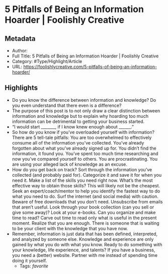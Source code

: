 # 5 Pitfalls of Being an Information Hoarder | Foolishly Creative

## Metadata

* Author: 
* Full Title: 5 Pitfalls of Being an Information Hoarder | Foolishly Creative
* Category: #Type/Highlight/Article
* URL: https://foolishlycreative.com/5-pitfalls-of-being-an-information-hoarder/

## Highlights

* Do you know the difference between information and knowledge? Do you even understand that there even is a difference?
* The purpose of this post is to not only draw a clear distinction between information and knowledge but to explain why hoarding too much information can be detrimental to getting your business started.
* “I would start \_\_\_\_\_\_\_, if I know knew enough about \_\_\_\_\_\_.”
* So how do you know if you’ve overloaded yourself with information? There are 5 tell-tale pitfalls:
  You are too overwhelmed to effectively consume all of the information you’ve collected.
  You’ve already forgotten about what you’ve already signed up for.
  You didn’t find the information, it found you.
  You’ve spent too much time researching and now you’ve compared yourself to others.
  You are procrastinating. You are using your alleged lack of knowledge as an excuse.
* How do you get back on track?
  Sort through the information you’ve collected (and probably paid for). Categorize it and save it for when you need it.
  Make a list of the skills you need right now. What’s the most effective way to obtain those skills? This will likely not be the cheapest.
  Seek an expert/coach/mentor to help you identify the fastest way to do what you need to do.
  Surf the internet (and social media) with caution. Beware of free downloads that you don’t need.
  Unsubscribe from emails that aren’t useful.
  Look through your book collection (can you sell or give some away)?
  Look at your e-books. Can you organize and make time to read? Carve out time to read only what is useful in the present moment.
  Realize that you are enough. There is someone that is waiting to be your client with the knowledge that you have now.
* Remember, information is just data that has been defined, interpreted, and analyzed by someone else. Knowledge and experience are only gained by what you do with what you know. Ready to do something with your knowledge, life experience, and talents? If you have a business, you need a (better) website. Partner with me instead of spending time doing it yourself.
  * Tags: *favorite*
